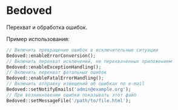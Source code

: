 Bedoved
=======

Перехват и обработка ошибок.

Пример использования:

```php
// Включить превращение ошибок в исключительные ситуации
Bedoved::enableErrorConversion();
// Включить перехват исключений, не перехваченных приложением
Bedoved::enableExceptionHandling();
// Включить перехват фатальных ошибок
Bedoved::enableFatalErrorHandling();
// Включить отправку извещений об ошибках по e-mail
Bedoved::setNotifyEmails('admin@example.org');
// При возникновении ошибки показывать этот файл
Bedoved::setMessageFile('/path/to/file.html');
```
